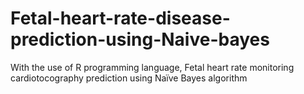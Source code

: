 # Fetal-heart-rate-disease-prediction-using-Naive-bayes
With the use of R programming language, Fetal heart rate monitoring cardiotocography prediction using Naïve Bayes algorithm
